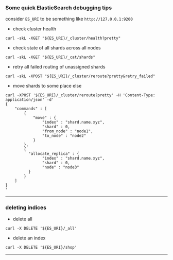 
### Some quick ElasticSearch debugging tips


consider `ES_URI` to be something like `http://127.0.0.1:9200`


* check cluster health

```
curl -skL -XGET "${ES_URI}/_cluster/health?pretty"
```


* check state of all shards across all nodes

```
curl -skL -XGET "${ES_URI}/_cat/shards"
```


* retry all failed routing of unassigned shards

```
curl -skL -XPOST "${ES_URI}/_cluster/reroute?pretty&retry_failed"
```


* move shards to some place else

```
curl -XPOST '${ES_URI}/_cluster/reroute?pretty' -H 'Content-Type: application/json' -d'
{
    "commands" : [
        {
            "move" : {
                "index" : "shard.name.xyz",
                "shard" : 0,
                "from_node" : "node1",
                "to_node" : "node2"
            }
        },
        {
          "allocate_replica" : {
                "index" : "shard.name.xyz",
                "shard" : 0,
                "node" : "node3"
          }
        }
    ]
}
'
```
---

### deleting indices

* delete all

```
curl -X DELETE '${ES_URI}/_all'
```

* delete an index

```
curl -X DELETE '${ES_URI}/shop'
```

---
